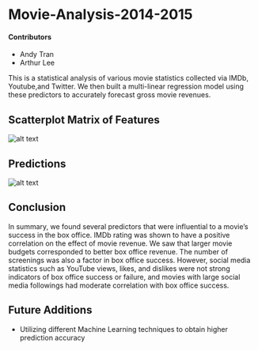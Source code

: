 # Movie-Analysis-2014-2015

#### Contributors
- Andy Tran
- Arthur Lee

This is a statistical analysis of various movie statistics collected via IMDb, Youtube,and Twitter. We then built a multi-linear regression model using these predictors to accurately forecast gross movie revenues.

## Scatterplot Matrix of Features
![alt text](https://i.gyazo.com/cccba624085ec12c0702901a028bd8d0.png)

## Predictions
![alt text](https://i.gyazo.com/a8a18f6608664361ebfc358bb4735e2a.png)

## Conclusion
In summary, we found several predictors that were influential to a movie’s success in the
box office. IMDb rating was shown to have a positive correlation on the effect of movie revenue.
We saw that larger movie budgets corresponded to better box office revenue. The number of
screenings was also a factor in box office success. However, social media statistics such as
YouTube views, likes, and dislikes were not strong indicators of box office success or failure,
and movies with large social media followings had moderate correlation with box office success.

## Future Additions
- Utilizing different Machine Learning techniques to obtain higher prediction accuracy

